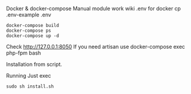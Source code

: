 Docker & docker-compose
Manual module work wiki
.env for docker cp .env-example .env

```
docker-compose build
docker-compose ps
docker-compose up -d
```


Check http://127.0.0.1:8050
If you need artisan use docker-compose exec php-fpm bash

Installation from script.

Running
Just exec

```
sudo sh install.sh
```


